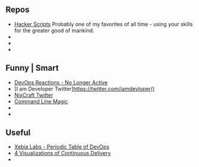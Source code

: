 ## Repos
- [Hacker Scripts](https://github.com/NARKOZ/hacker-scripts) Probably one of my favorites of all time - using your skills for the greater good of mankind.  
- []()
- []()
- []()

## Funny | Smart
- [DevOps Reactions - No Longer Active](http://devopsreactions.tumblr.com/)
- [I am Developer Twitter]https://twitter.com/iamdevloper()
- [NixCraft Twitter](https://twitter.com/nixcraft)
- [Command Line Magic](https://twitter.com/climagic)
- []()
- []()

## Useful
- [Xebia Labs - Periodic Table of DevOps](https://xebialabs.com/periodic-table-of-devops-tools/)
- [4 Visualizations of Continuous Delivery]()
- []()


